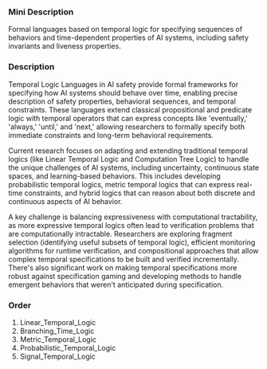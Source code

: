 ### Mini Description

Formal languages based on temporal logic for specifying sequences of behaviors and time-dependent properties of AI systems, including safety invariants and liveness properties.

### Description

Temporal Logic Languages in AI safety provide formal frameworks for specifying how AI systems should behave over time, enabling precise description of safety properties, behavioral sequences, and temporal constraints. These languages extend classical propositional and predicate logic with temporal operators that can express concepts like 'eventually,' 'always,' 'until,' and 'next,' allowing researchers to formally specify both immediate constraints and long-term behavioral requirements.

Current research focuses on adapting and extending traditional temporal logics (like Linear Temporal Logic and Computation Tree Logic) to handle the unique challenges of AI systems, including uncertainty, continuous state spaces, and learning-based behaviors. This includes developing probabilistic temporal logics, metric temporal logics that can express real-time constraints, and hybrid logics that can reason about both discrete and continuous aspects of AI behavior.

A key challenge is balancing expressiveness with computational tractability, as more expressive temporal logics often lead to verification problems that are computationally intractable. Researchers are exploring fragment selection (identifying useful subsets of temporal logic), efficient monitoring algorithms for runtime verification, and compositional approaches that allow complex temporal specifications to be built and verified incrementally. There's also significant work on making temporal specifications more robust against specification gaming and developing methods to handle emergent behaviors that weren't anticipated during specification.

### Order

1. Linear_Temporal_Logic
2. Branching_Time_Logic
3. Metric_Temporal_Logic
4. Probabilistic_Temporal_Logic
5. Signal_Temporal_Logic
